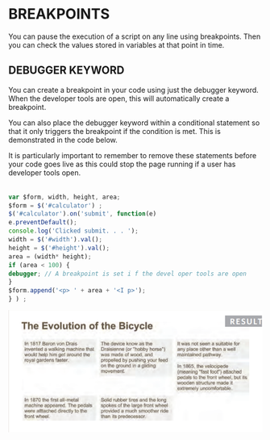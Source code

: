 # BREAKPOINTS

You can pause the execution of a script on any 
line using breakpoints. Then you can check the 
values stored in variables at that point in time. 

## DEBUGGER KEYWORD

You can create a breakpoint in your code using just the 
debugger keyword. When the developer tools are open, this 
will automatically create a breakpoint.  

You can also place the debugger keyword within a conditional 
statement so that it only triggers the breakpoint if the condition is 
met. This is demonstrated in the code below.  

It is particularly important to remember to remove these statements before your code goes live as this could stop the page running if a user has developer tools open.  

``` JavaScript

var $form, width, height, area; 
$form = $('#calculator') ; 
$('#calculator').on('submit', function(e) 
e.preventDefault(); 
console.log('Clicked submit. . . '); 
width = $('#width').val(); 
height = $('#height').val(); 
area = (width* height); 
if (area < 100) { 
debugger; // A breakpoint is set i f the devel oper tools are open 
}
$form.append('<p> ' + area + '<I p>'); 
} ) ;

```

![result pic](https://raw.githubusercontent.com/S14mx/reading-notes/main/pics/book%20screen2.png)
